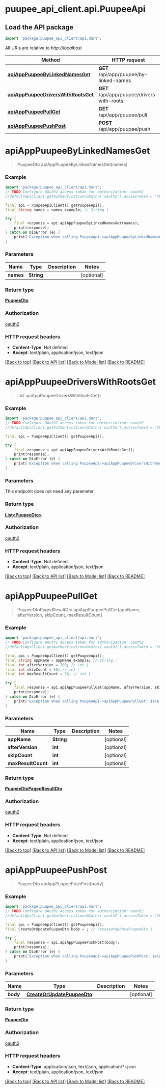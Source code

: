 # puupee_api_client.api.PuupeeApi

## Load the API package
```dart
import 'package:puupee_api_client/api.dart';
```

All URIs are relative to *http://localhost*

Method | HTTP request | Description
------------- | ------------- | -------------
[**apiAppPuupeeByLinkedNamesGet**](PuupeeApi.md#apiapppuupeebylinkednamesget) | **GET** /api/app/puupee/by-linked-names | 
[**apiAppPuupeeDriversWithRootsGet**](PuupeeApi.md#apiapppuupeedriverswithrootsget) | **GET** /api/app/puupee/drivers-with-roots | 
[**apiAppPuupeePullGet**](PuupeeApi.md#apiapppuupeepullget) | **GET** /api/app/puupee/pull | 
[**apiAppPuupeePushPost**](PuupeeApi.md#apiapppuupeepushpost) | **POST** /api/app/puupee/push | 


# **apiAppPuupeeByLinkedNamesGet**
> PuupeeDto apiAppPuupeeByLinkedNamesGet(names)



### Example
```dart
import 'package:puupee_api_client/api.dart';
// TODO Configure OAuth2 access token for authorization: oauth2
//defaultApiClient.getAuthentication<OAuth>('oauth2').accessToken = 'YOUR_ACCESS_TOKEN';

final api = PuupeeApiClient().getPuupeeApi();
final String names = names_example; // String | 

try {
    final response = api.apiAppPuupeeByLinkedNamesGet(names);
    print(response);
} catch on DioError (e) {
    print('Exception when calling PuupeeApi->apiAppPuupeeByLinkedNamesGet: $e\n');
}
```

### Parameters

Name | Type | Description  | Notes
------------- | ------------- | ------------- | -------------
 **names** | **String**|  | [optional] 

### Return type

[**PuupeeDto**](PuupeeDto.md)

### Authorization

[oauth2](../README.md#oauth2)

### HTTP request headers

 - **Content-Type**: Not defined
 - **Accept**: text/plain, application/json, text/json

[[Back to top]](#) [[Back to API list]](../README.md#documentation-for-api-endpoints) [[Back to Model list]](../README.md#documentation-for-models) [[Back to README]](../README.md)

# **apiAppPuupeeDriversWithRootsGet**
> List<PuupeeDto> apiAppPuupeeDriversWithRootsGet()



### Example
```dart
import 'package:puupee_api_client/api.dart';
// TODO Configure OAuth2 access token for authorization: oauth2
//defaultApiClient.getAuthentication<OAuth>('oauth2').accessToken = 'YOUR_ACCESS_TOKEN';

final api = PuupeeApiClient().getPuupeeApi();

try {
    final response = api.apiAppPuupeeDriversWithRootsGet();
    print(response);
} catch on DioError (e) {
    print('Exception when calling PuupeeApi->apiAppPuupeeDriversWithRootsGet: $e\n');
}
```

### Parameters
This endpoint does not need any parameter.

### Return type

[**List&lt;PuupeeDto&gt;**](PuupeeDto.md)

### Authorization

[oauth2](../README.md#oauth2)

### HTTP request headers

 - **Content-Type**: Not defined
 - **Accept**: text/plain, application/json, text/json

[[Back to top]](#) [[Back to API list]](../README.md#documentation-for-api-endpoints) [[Back to Model list]](../README.md#documentation-for-models) [[Back to README]](../README.md)

# **apiAppPuupeePullGet**
> PuupeeDtoPagedResultDto apiAppPuupeePullGet(appName, afterVersion, skipCount, maxResultCount)



### Example
```dart
import 'package:puupee_api_client/api.dart';
// TODO Configure OAuth2 access token for authorization: oauth2
//defaultApiClient.getAuthentication<OAuth>('oauth2').accessToken = 'YOUR_ACCESS_TOKEN';

final api = PuupeeApiClient().getPuupeeApi();
final String appName = appName_example; // String | 
final int afterVersion = 789; // int | 
final int skipCount = 56; // int | 
final int maxResultCount = 56; // int | 

try {
    final response = api.apiAppPuupeePullGet(appName, afterVersion, skipCount, maxResultCount);
    print(response);
} catch on DioError (e) {
    print('Exception when calling PuupeeApi->apiAppPuupeePullGet: $e\n');
}
```

### Parameters

Name | Type | Description  | Notes
------------- | ------------- | ------------- | -------------
 **appName** | **String**|  | [optional] 
 **afterVersion** | **int**|  | [optional] 
 **skipCount** | **int**|  | [optional] 
 **maxResultCount** | **int**|  | [optional] 

### Return type

[**PuupeeDtoPagedResultDto**](PuupeeDtoPagedResultDto.md)

### Authorization

[oauth2](../README.md#oauth2)

### HTTP request headers

 - **Content-Type**: Not defined
 - **Accept**: text/plain, application/json, text/json

[[Back to top]](#) [[Back to API list]](../README.md#documentation-for-api-endpoints) [[Back to Model list]](../README.md#documentation-for-models) [[Back to README]](../README.md)

# **apiAppPuupeePushPost**
> PuupeeDto apiAppPuupeePushPost(body)



### Example
```dart
import 'package:puupee_api_client/api.dart';
// TODO Configure OAuth2 access token for authorization: oauth2
//defaultApiClient.getAuthentication<OAuth>('oauth2').accessToken = 'YOUR_ACCESS_TOKEN';

final api = PuupeeApiClient().getPuupeeApi();
final CreateOrUpdatePuupeeDto body = ; // CreateOrUpdatePuupeeDto | 

try {
    final response = api.apiAppPuupeePushPost(body);
    print(response);
} catch on DioError (e) {
    print('Exception when calling PuupeeApi->apiAppPuupeePushPost: $e\n');
}
```

### Parameters

Name | Type | Description  | Notes
------------- | ------------- | ------------- | -------------
 **body** | [**CreateOrUpdatePuupeeDto**](CreateOrUpdatePuupeeDto.md)|  | [optional] 

### Return type

[**PuupeeDto**](PuupeeDto.md)

### Authorization

[oauth2](../README.md#oauth2)

### HTTP request headers

 - **Content-Type**: application/json, text/json, application/*+json
 - **Accept**: text/plain, application/json, text/json

[[Back to top]](#) [[Back to API list]](../README.md#documentation-for-api-endpoints) [[Back to Model list]](../README.md#documentation-for-models) [[Back to README]](../README.md)

